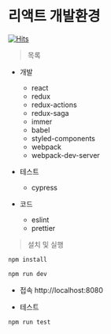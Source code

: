 # 리액트 개발환경

[![Hits](https://hits.seeyoufarm.com/api/count/incr/badge.svg?url=https%3A%2F%2Fgithub.com%2FJunH-K%2Freact-dev-env)](https://hits.seeyoufarm.com)

> 목록
* 개발
    * react
    * redux
    * redux-actions
    * redux-saga
    * immer
    * babel
    * styled-components
    * webpack
    * webpack-dev-server

* 테스트
    * cypress

* 코드
    * eslint
    * prettier


> 설치 및 실행

```javascript
npm install
```

```javascript
npm run dev
```

* 접속
http://localhost:8080

* 테스트  
```javascript
npm run test
```




